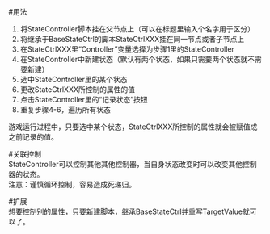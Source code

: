 #用法
1. 将StateController脚本挂在父节点上（可以在标题里输入个名字用于区分）
2. 将继承于BaseStateCtrl的脚本StateCtrlXXX挂在同一节点或者子节点上
3. 在StateCtrlXXX里“Controller”变量选择为步骤1里的StateController
4. 在StateController中新建状态（默认有两个状态，如果只需要两个状态就不需要新建）
5. 选中StateController里的某个状态
6. 更改StateCtrlXXX所控制的属性的值
7. 点击StateController里的“记录状态”按钮
8. 重复步骤4-6，遍历所有状态

游戏运行过程中，只要选中某个状态，StateCtrlXXX所控制的属性就会被赋值成之前记录的值。

#关联控制  
StateController可以控制其他其他控制器，当自身状态改变时可以改变其他控制器的状态。  
注意：谨慎循环控制，容易造成死递归。

#扩展  
想要控制别的属性，只要新建脚本，继承BaseStateCtrl并重写TargetValue就可以了。
